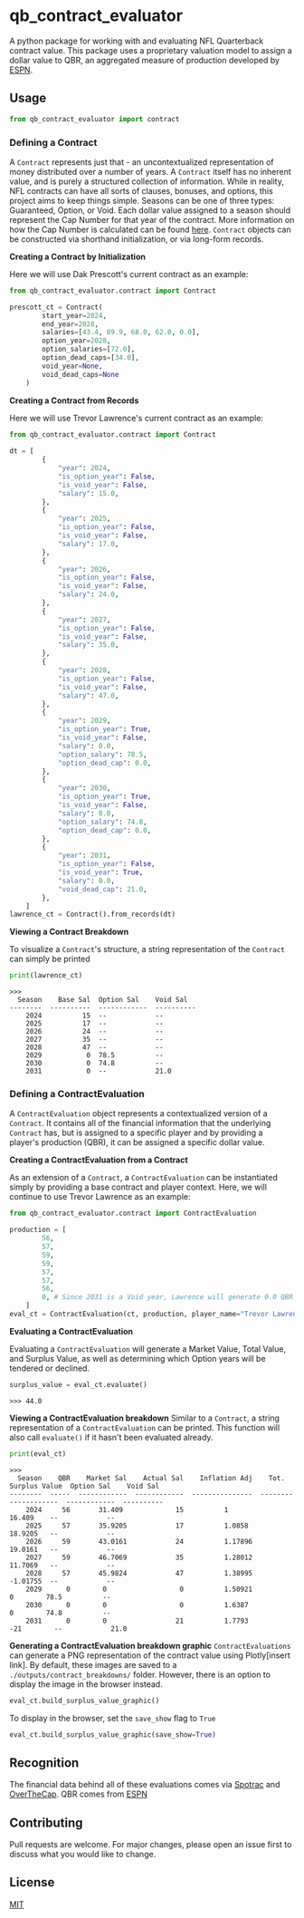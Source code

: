 # qb_contract_evaluator
A python package for working with and evaluating NFL Quarterback contract value.  This package uses a proprietary valuation model to assign a dollar value to QBR, an aggregated measure of production developed by [ESPN](https://www.espn.com/nfl/story/_/id/17653521/how-total-qbr-calculated-explain-our-improved-qb-rating).




## Usage

```python
from qb_contract_evaluator import contract
```

### Defining a Contract
A `Contract` represents just that - an uncontextualized representation of money distributed over a number of years. A `Contract` itself has no inherent value, and is purely a structured collection of information.  While in reality, NFL contracts can have all sorts of clauses, bonuses, and options, this project aims to keep things simple.  Seasons can be one of three types: Guaranteed, Option, or Void.  Each dollar value assigned to a season should represent the Cap Number for that year of the contract.  More information on how the Cap Number is calculated can be found [here](https://bleacherreport.com/articles/1665623-how-does-the-salary-cap-work-in-the-nfl).  `Contract` objects can be constructed via shorthand initialization, or via long-form records.

**Creating a Contract by Initialization**

Here we will use Dak Prescott's current contract as an example:

```python
from qb_contract_evaluator.contract import Contract

prescott_ct = Contract(
        start_year=2024,
        end_year=2028,
        salaries=[43.4, 89.9, 68.0, 62.0, 0.0],
        option_year=2028,
        option_salaries=[72.0],
        option_dead_caps=[34.0],
        void_year=None,
        void_dead_caps=None
    )
```

**Creating a Contract from Records**

Here we will use Trevor Lawrence's current contract as an example:

```python
from qb_contract_evaluator.contract import Contract
 
dt = [
        {
            "year": 2024,
            "is_option_year": False,
            "is_void_year": False,
            "salary": 15.0,
        },
        {
            "year": 2025,
            "is_option_year": False,
            "is_void_year": False,
            "salary": 17.0,
        },
        {
            "year": 2026,
            "is_option_year": False,
            "is_void_year": False,
            "salary": 24.0,
        },
        {
            "year": 2027,
            "is_option_year": False,
            "is_void_year": False,
            "salary": 35.0,
        },
        {
            "year": 2028,
            "is_option_year": False,
            "is_void_year": False,
            "salary": 47.0,
        },
        {
            "year": 2029,
            "is_option_year": True,
            "is_void_year": False,
            "salary": 0.0,
            "option_salary": 78.5,
            "option_dead_cap": 0.0,
        },
        {
            "year": 2030,
            "is_option_year": True,
            "is_void_year": False,
            "salary": 0.0,
            "option_salary": 74.8,
            "option_dead_cap": 0.0,
        },
        {
            "year": 2031,
            "is_option_year": False,
            "is_void_year": True,
            "salary": 0.0,
            "void_dead_cap": 21.0,
        },
    ]
lawrence_ct = Contract().from_records(dt)
```
**Viewing a Contract Breakdown**

To visualize a `Contract`'s structure, a string representation of the `Contract` can simply be printed

```python
print(lawrence_ct)
```
```
>>>
  Season    Base Sal  Option Sal    Void Sal
--------  ----------  ------------  ----------
    2024          15  --            --
    2025          17  --            --
    2026          24  --            --
    2027          35  --            --
    2028          47  --            --
    2029           0  78.5          --
    2030           0  74.8          --
    2031           0  --            21.0
```

### Defining a ContractEvaluation
A `ContractEvaluation` object represents a contextualized version of a `Contract`. It contains all of the financial information that the underlying `Contract` has, but is assigned to a specific player and by providing a player's production (QBR), it can be assigned a specific dollar value.  

**Creating a ContractEvaluation from a Contract**

As an extension of a `Contract`, a `ContractEvaluation` can be instantiated simply by providing a base contract and player context.  Here, we will continue to use Trevor Lawrence as an example:

```python
from qb_contract_evaluator.contract import ContractEvaluation

production = [
        56,
        57,
        59,
        59,
        57,
        57,
        56,
        0, # Since 2031 is a Void year, Lawrence will generate 0.0 QBR
    ]
eval_ct = ContractEvaluation(ct, production, player_name="Trevor Lawrence")
```

**Evaluating a ContractEvaluation**

Evaluating a `ContractEvaluation` will generate a Market Value, Total Value, and Surplus Value, as well as determining which Option years will be tendered or declined.
```python
surplus_value = eval_ct.evaluate()
```
```
>>> 44.0
```

**Viewing a ContractEvaluation breakdown**
Similar to a `Contract`, a string representation of a `ContractEvaluation` can be printed.  This function will also call `evaluate()` if it hasn't been evaluated already.

```python
print(eval_ct)
```
```
>>>
  Season    QBR    Market Sal    Actual Sal    Inflation Adj    Tot. Surplus Value  Option Sal    Void Sal
--------  -----  ------------  ------------  ---------------  --------------------  ------------  ----------
    2024     56       31.409             15          1                    16.409    --            --
    2025     57       35.9205            17          1.0858               18.9205   --            --
    2026     59       43.0161            24          1.17896              19.0161   --            --
    2027     59       46.7069            35          1.28012              11.7069   --            --
    2028     57       45.9824            47          1.38995              -1.01755  --            --
    2029      0        0                  0          1.50921               0        78.5          --
    2030      0        0                  0          1.6387                0        74.8          --
    2031      0        0                 21          1.7793              -21        --            21.0
```

**Generating a ContractEvaluation breakdown graphic**
`ContractEvaluations` can generate a PNG representation of the contract value using Plotly[insert link].  By default, these images are saved to a `./outputs/contract_breakdowns/` folder.  However, there is an option to display the image in the browser instead.

```python
eval_ct.build_surplus_value_graphic()
```

To display in the browser, set the `save_show` flag to `True`
```python
eval_ct.build_surplus_value_graphic(save_show=True)
```
## Recognition

The financial data behind all of these evaluations comes via [Spotrac](https://www.spotrac.com/) and [OverTheCap](https://overthecap.com/).  QBR comes from [ESPN](https://www.espn.com/)

## Contributing

Pull requests are welcome. For major changes, please open an issue first to discuss what you would like to change.

## License

[MIT](https://choosealicense.com/licenses/mit/)

